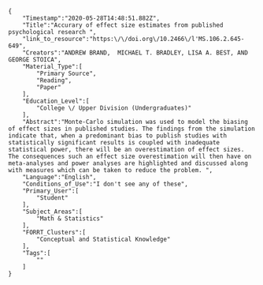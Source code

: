 
    {
        "Timestamp":"2020-05-28T14:48:51.882Z",
        "Title":"Accurary of effect size estimates from published psychological research ",
        "link_to_resource":"https:\/\/doi.org\/10.2466\/l'MS.106.2.645-649",
        "Creators":"ANDREW BRAND,  MICHAEL T. BRADLEY, LISA A. BEST, AND GEORGE STOICA",
        "Material_Type":[
            "Primary Source",
            "Reading",
            "Paper"
        ],
        "Education_Level":[
            "College \/ Upper Division (Undergraduates)"
        ],
        "Abstract":"Monte-Carlo simulation was used to model the biasing of effect sizes in published studies. The findings from the simulation indicate that, when a predominant bias to publish studies with statistically significant results is coupled with inadequate statistical power, there will be an overestimation of effect sizes. The consequences such an effect size overestimation will then have on meta-analyses and power analyses are highlighted and discussed along with measures which can be taken to reduce the problem. ",
        "Language":"English",
        "Conditions_of_Use":"I don't see any of these",
        "Primary_User":[
            "Student"
        ],
        "Subject_Areas":[
            "Math & Statistics"
        ],
        "FORRT_Clusters":[
            "Conceptual and Statistical Knowledge"
        ],
        "Tags":[
            ""
        ]
    }
